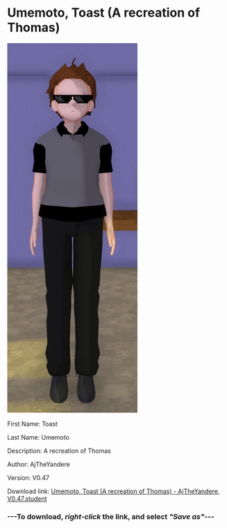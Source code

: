 # Umemoto, Toast (A recreation of Thomas)

<img src="https://raw.githubusercontent.com/Arbiter1223/Daigaku-Gurashi-Custom-Students/master/Students/Files/Umemoto%2C%20Toast%20(A%20recreation%20of%20Thomas).png" title="Umemoto, Toast (A recreation of Thomas) - AjTheYandere, V0.47">

First Name: Toast

Last Name: Umemoto

Description: A recreation of Thomas

Author: AjTheYandere

Version: V0.47

Download link: <a href="https://raw.githubusercontent.com/Arbiter1223/Daigaku-Gurashi-Custom-Students/master/Students/Files/Umemoto%2C%20Toast%20(A%20recreation%20of%20Thomas)%20-%20AjTheYandere%2C%20V0.47.student">Umemoto, Toast (A recreation of Thomas) - AjTheYandere, V0.47.student</a>

### ---**To download, _right-click_ the link, and select _"Save as"_**---
